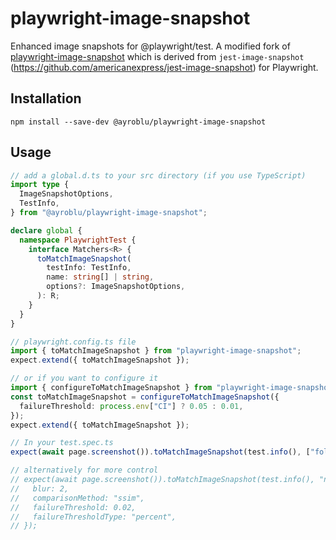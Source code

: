 # playwright-image-snapshot

Enhanced image snapshots for @playwright/test. A modified fork of [playwright-image-snapshot](https://github.com/florianbepunkt/playwright-image-snapshot) which is derived from `jest-image-snapshot` (https://github.com/americanexpress/jest-image-snapshot) for Playwright.

## Installation

`npm install --save-dev @ayroblu/playwright-image-snapshot`

## Usage

```ts
// add a global.d.ts to your src directory (if you use TypeScript)
import type {
  ImageSnapshotOptions,
  TestInfo,
} from "@ayroblu/playwright-image-snapshot";

declare global {
  namespace PlaywrightTest {
    interface Matchers<R> {
      toMatchImageSnapshot(
        testInfo: TestInfo,
        name: string[] | string,
        options?: ImageSnapshotOptions,
      ): R;
    }
  }
}

// playwright.config.ts file
import { toMatchImageSnapshot } from "playwright-image-snapshot";
expect.extend({ toMatchImageSnapshot });

// or if you want to configure it
import { configureToMatchImageSnapshot } from "playwright-image-snapshot";
const toMatchImageSnapshot = configureToMatchImageSnapshot({
  failureThreshold: process.env["CI"] ? 0.05 : 0.01,
});
expect.extend({ toMatchImageSnapshot });

// In your test.spec.ts
expect(await page.screenshot()).toMatchImageSnapshot(test.info(), ["folder-name", "name-to-identify-snapshot.png"]);

// alternatively for more control
// expect(await page.screenshot()).toMatchImageSnapshot(test.info(), "name-to-identify-snapshot.png", {
//   blur: 2,
//   comparisonMethod: "ssim",
//   failureThreshold: 0.02,
//   failureThresholdType: "percent",
// });
```
